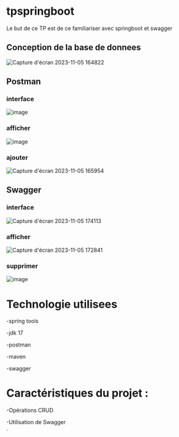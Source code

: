 # tpspringboot

Le but de ce TP est de ce familiariser avec springboot et swagger 

## Conception de la base de donnees

![Capture d'écran 2023-11-05 164822](https://github.com/ManalEssaoulajy/tpspringboot/assets/147450276/1f196763-22a9-48b7-9c88-a3dfd8a8e19f)

## Postman 
### interface

![image](https://github.com/ManalEssaoulajy/tpspringboot/assets/147450276/4b64fe2a-1196-41fa-9b72-3287b28955ed)

### afficher 

![image](https://github.com/ManalEssaoulajy/tpspringboot/assets/147450276/2a59983b-076f-4ebe-b790-cfd156ba0ebd)

### ajouter 

![Capture d'écran 2023-11-05 165954](https://github.com/ManalEssaoulajy/tpspringboot/assets/147450276/ece3ebda-c2f8-486d-870a-403a3415973d)

## Swagger
### interface

![Capture d'écran 2023-11-05 174113](https://github.com/ManalEssaoulajy/tpspringboot/assets/147450276/6bfafad7-07ea-46e7-981e-f47cd6bf9424)

### afficher 

![Capture d'écran 2023-11-05 172841](https://github.com/ManalEssaoulajy/tpspringboot/assets/147450276/363b23bd-d30b-45d6-ac78-8866f255d288)

### supprimer

![image](https://github.com/ManalEssaoulajy/tpspringboot/assets/147450276/4f02ac40-4349-4266-af89-9591d503bc2f)


# Technologie utilisees
-spring tools  

-jdk 17  

-postman  

-maven  

-swagger  

# Caractéristiques du projet :
-Opérations CRUD  

-Utilisation de Swagger  
.
